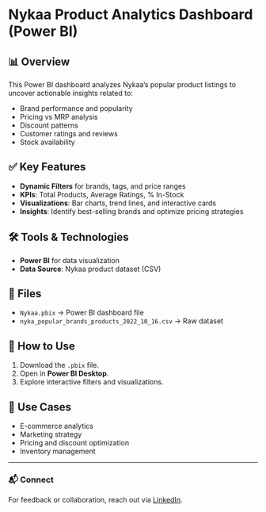 # Nykaa Product Analytics Dashboard (Power BI)

## 📊 Overview
This Power BI dashboard analyzes Nykaa’s popular product listings to uncover actionable insights related to:
- Brand performance and popularity
- Pricing vs MRP analysis
- Discount patterns
- Customer ratings and reviews
- Stock availability

## ✅ Key Features
- **Dynamic Filters** for brands, tags, and price ranges
- **KPIs**: Total Products, Average Ratings, % In-Stock
- **Visualizations**: Bar charts, trend lines, and interactive cards
- **Insights**: Identify best-selling brands and optimize pricing strategies

## 🛠 Tools & Technologies
- **Power BI** for data visualization
- **Data Source**: Nykaa product dataset (CSV)

## 📂 Files
- `Nykaa.pbix` → Power BI dashboard file
- `nyka_popular_brands_products_2022_10_16.csv` → Raw dataset

## 🚀 How to Use
1. Download the `.pbix` file.
2. Open in **Power BI Desktop**.
3. Explore interactive filters and visualizations.

## 📌 Use Cases
- E-commerce analytics
- Marketing strategy
- Pricing and discount optimization
- Inventory management

---

### 📬 Connect
For feedback or collaboration, reach out via [LinkedIn](https://www.linkedin.com).
